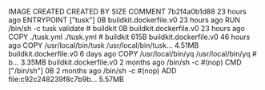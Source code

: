 IMAGE               CREATED             CREATED BY                                      SIZE                COMMENT
7b2f4a0b1d88        23 hours ago        ENTRYPOINT ["tusk"]                             0B                  buildkit.dockerfile.v0
<missing>           23 hours ago        RUN /bin/sh -c tusk validate # buildkit         0B                  buildkit.dockerfile.v0
<missing>           23 hours ago        COPY ./tusk.yml ./tusk.yml # buildkit           615B                buildkit.dockerfile.v0
<missing>           46 hours ago        COPY /usr/local/bin/tusk /usr/local/bin/tusk…   4.51MB              buildkit.dockerfile.v0
<missing>           6 days ago          COPY /usr/local/bin/yq /usr/local/bin/yq # b…   3.35MB              buildkit.dockerfile.v0
<missing>           2 months ago        /bin/sh -c #(nop)  CMD ["/bin/sh"]              0B
<missing>           2 months ago        /bin/sh -c #(nop) ADD file:c92c248239f8c7b9b…   5.57MB
